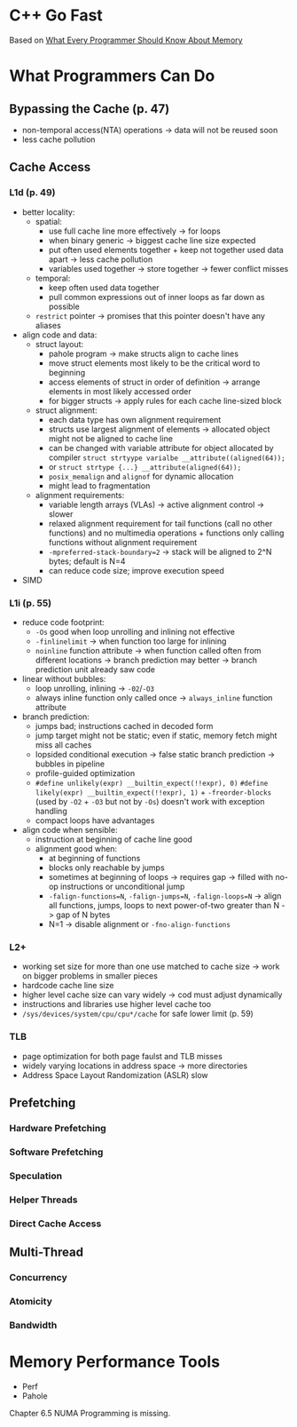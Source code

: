 # C++ Go Fast

Based on [What Every Programmer Should Know About Memory](https://www.gwern.net/docs/cs/2007-drepper.pdf)

# What Programmers Can Do

## Bypassing the Cache (p. 47)

- non-temporal access(NTA) operations -> data will not be reused soon
- less cache pollution

## Cache Access 

### L1d (p. 49)

- better locality:
    - spatial:
        - use full cache line more effectively -> for loops
        - when binary generic -> biggest cache line size expected
        - put often used elements together + keep not together used data apart -> less cache pollution
        - variables used together -> store together -> fewer conflict misses
    - temporal:
        - keep often used data together
        - pull common expressions out of inner loops as far down as possible
    - `restrict` pointer -> promises that this pointer doesn't have any aliases
- align code and data:
    - struct layout:
        - pahole program -> make structs align to cache lines
        - move struct elements most likely to be the critical word to beginning
        - access elements of struct in order of definition -> arrange elements in most likely accessed order
        - for bigger structs -> apply rules for each cache line-sized block
    - struct alignment:
        - each data type has own alignment requirement
        - structs use largest alignment of elements -> allocated object might not be aligned to cache line
        - can be changed with variable attribute for object allocated by compiler `struct strtyype varialbe __attribute((aligned(64));`
        - or `struct strtype {...} __attribute(aligned(64));`
        - `posix_memalign` and `alignof` for dynamic allocation
        - might lead to fragmentation
    - alignment requirements:
        - variable length arrays (VLAs) -> active alignment control -> slower
        - relaxed alignment requirement for tail functions (call no other functions) and no multimedia operations + functions only calling functions without alignment requirement
        - `-mpreferred-stack-boundary=2` -> stack will be aligned to 2^N bytes; default is N=4
        - can reduce code size; improve execution speed
- SIMD

### L1i (p. 55)

- reduce code footprint:
    - `-Os` good when loop unrolling and inlining not effective
    - `-finlinelimit` -> when function too large for inlining
    - `noinline` function attribute -> when function called often from different locations -> branch prediction may better -> branch prediction unit already saw code
- linear without bubbles:
    - loop unrolling, inlining -> `-02`/`-O3`
    - always inline function only called once -> `always_inline` function attribute
- branch prediction:
    - jumps bad; instructions cached in decoded form
    - jump target might not be static; even if static, memory fetch might miss all caches
    - lopsided conditional execution -> false static branch prediction -> bubbles in pipeline
    - profile-guided optimization
    - `#define unlikely(expr) __builtin_expect(!!expr), 0)` `#define likely(expr) __builtin_expect(!!expr), 1)` + `-freorder-blocks` (used by `-O2` + `-O3` but not by `-Os`) doesn't work with exception handling
    - compact loops have advantages
- align code when sensible:
    - instruction at beginning of cache line good
    - alignment good when:
        - at beginning of functions
        - blocks only reachable by jumps
        - sometimes at beginning of loops -> requires gap -> filled with no-op instructions or unconditional jump
        - `-falign-functions=N`, `-falign-jumps=N`, `-falign-loops=N` -> align all functions, jumps, loops to next power-of-two greater than N -> gap of N bytes
        - N=1 -> disable alignment or `-fno-align-functions`

### L2+

- working set size for more than one use matched to cache size -> work on bigger problems in smaller pieces
- hardcode cache line size
- higher level cache size can vary widely -> cod must adjust dynamically
- instructions and libraries use higher level cache too
- `/sys/devices/system/cpu/cpu*/cache` for safe lower limit (p. 59)

### TLB

- page optimization for both page faulst and TLB misses
- widely varying locations in address space -> more directories
- Address Space Layout Randomization (ASLR) slow

## Prefetching

### Hardware Prefetching

### Software Prefetching

### Speculation

### Helper Threads

### Direct Cache Access

## Multi-Thread

### Concurrency

### Atomicity

### Bandwidth

# Memory Performance Tools

- Perf
- Pahole

Chapter 6.5 NUMA Programming is missing.
